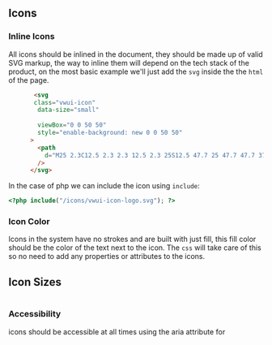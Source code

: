 <script setup>
    import IconToken from '../../components/documentation/IconToken.vue'
</script>
## Icons

### Inline Icons
All icons should be inlined in the document, they should be made up of valid SVG markup, the way to inline them will depend on the tech stack of the product, on the most basic example we'll just add the `svg` inside the the `html` of the page.

```html
       <svg
       class="vwui-icon"
        data-size="small"
             
        viewBox="0 0 50 50"
        style="enable-background: new 0 0 50 50"
      >
        <path
          d="M25 2.3C12.5 2.3 2.3 12.5 2.3 25S12.5 47.7 25 47.7 47.7 37.5 47.7 25 37.5 2.3 25 2.3zm0 43C13.8 45.3 4.7 36.2 4.7 25S13.8 4.7 25 4.7 45.3 13.8 45.3 25 36.2 45.3 25 45.3zm-6.1-28.8h-4.3c-.3 0-.3.1-.3.4L22.7 37c.1.1.3.4.6.4H27c.3 0 .3-.1.3-.4L19 16.6c.2 0 0-.1-.1-.1zm16.5 0h-4.3c-.1 0-.3.1-.3.1l-3.3 8.1c-.1.1-.1.6 0 .7l2 4.8c.1.3.4.3.6 0l5.5-13.3c0-.3 0-.4-.2-.4z"
        />
      </svg>
```


In the case of php we can include the icon using `include`:

```php
<?php include("/icons/vwui-icon-logo.svg"); ?>
```

### Icon Color

Icons in the system have no strokes and are built with just fill, this fill color should be the color of the text next to the icon. The `css` will take care of this so no need to add any properties or attributes to the icons.

## Icon Sizes


<table class="token-pallette">
    <tbody>
    <IconToken token-name="icon-size-small" token-value="24px"/>
     <IconToken token-name="icon-size-medium" token-value="36px"/>
     <IconToken token-name="icon-size-large" token-value="85px"/>
     <IconToken token-name="icon-size-x-large" token-value="100px"/>
    </tbody>
</table>


### Accessibility
 icons should be accessible at all times using the aria attribute for

